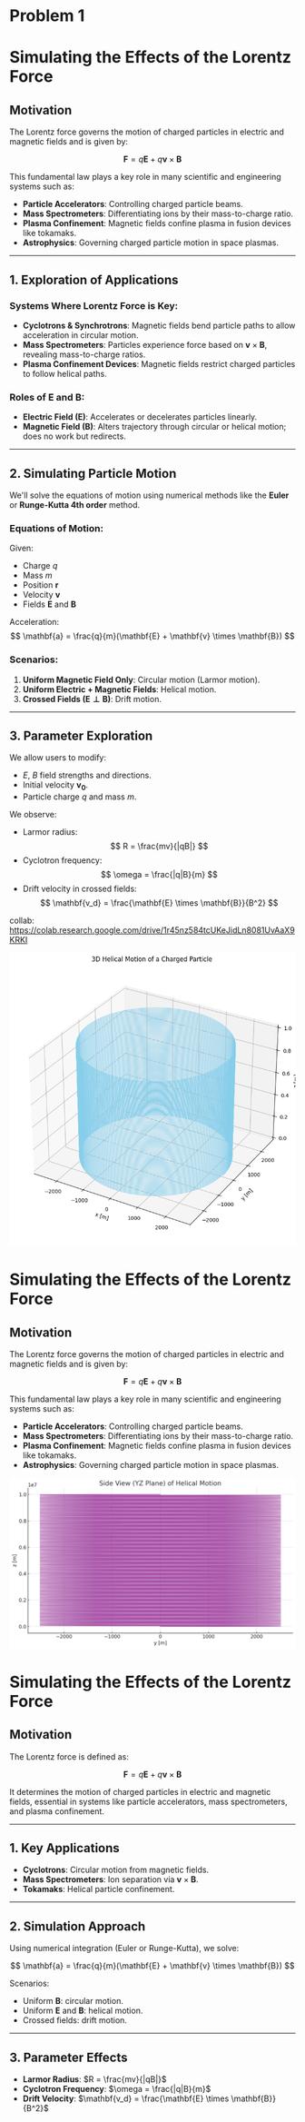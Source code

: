 # Problem 1

# Simulating the Effects of the Lorentz Force

## Motivation
The Lorentz force governs the motion of charged particles in electric and magnetic fields and is given by:

$$
\mathbf{F} = q\mathbf{E} + q\mathbf{v} \times \mathbf{B}
$$

This fundamental law plays a key role in many scientific and engineering systems such as:
- **Particle Accelerators**: Controlling charged particle beams.
- **Mass Spectrometers**: Differentiating ions by their mass-to-charge ratio.
- **Plasma Confinement**: Magnetic fields confine plasma in fusion devices like tokamaks.
- **Astrophysics**: Governing charged particle motion in space plasmas.

---

## 1. Exploration of Applications

### Systems Where Lorentz Force is Key:
- **Cyclotrons & Synchrotrons**: Magnetic fields bend particle paths to allow acceleration in circular motion.
- **Mass Spectrometers**: Particles experience force based on $\mathbf{v} \times \mathbf{B}$, revealing mass-to-charge ratios.
- **Plasma Confinement Devices**: Magnetic fields restrict charged particles to follow helical paths.

### Roles of $\mathbf{E}$ and $\mathbf{B}$:
- **Electric Field ($\mathbf{E}$)**: Accelerates or decelerates particles linearly.
- **Magnetic Field ($\mathbf{B}$)**: Alters trajectory through circular or helical motion; does no work but redirects.

---

## 2. Simulating Particle Motion

We'll solve the equations of motion using numerical methods like the **Euler** or **Runge-Kutta 4th order** method.

### Equations of Motion:
Given:
- Charge $q$
- Mass $m$
- Position $\mathbf{r}$
- Velocity $\mathbf{v}$
- Fields $\mathbf{E}$ and $\mathbf{B}$

Acceleration:
$$
\mathbf{a} = \frac{q}{m}(\mathbf{E} + \mathbf{v} \times \mathbf{B})
$$

### Scenarios:
1. **Uniform Magnetic Field Only**: Circular motion (Larmor motion).
2. **Uniform Electric + Magnetic Fields**: Helical motion.
3. **Crossed Fields ($\mathbf{E} \perp \mathbf{B}$)**: Drift motion.

---

## 3. Parameter Exploration

We allow users to modify:
- $E$, $B$ field strengths and directions.
- Initial velocity $\mathbf{v_0}$.
- Particle charge $q$ and mass $m$.

We observe:
- Larmor radius:
$$
R = \frac{mv}{|qB|}
$$
- Cyclotron frequency:
$$
\omega = \frac{|q|B}{m}
$$
- Drift velocity in crossed fields:
$$
\mathbf{v_d} = \frac{\mathbf{E} \times \mathbf{B}}{B^2}
$$

collab: https://colab.research.google.com/drive/1r45nz584tcUKeJidLn8081UvAaX9KRKI

![alt text](image-1.png)

# Simulating the Effects of the Lorentz Force

## Motivation
The Lorentz force governs the motion of charged particles in electric and magnetic fields and is given by:

$$
\mathbf{F} = q\mathbf{E} + q\mathbf{v} \times \mathbf{B}
$$

This fundamental law plays a key role in many scientific and engineering systems such as:
- **Particle Accelerators**: Controlling charged particle beams.
- **Mass Spectrometers**: Differentiating ions by their mass-to-charge ratio.
- **Plasma Confinement**: Magnetic fields confine plasma in fusion devices like tokamaks.
- **Astrophysics**: Governing charged particle motion in space plasmas.

![alt text](image-2.png)

# Simulating the Effects of the Lorentz Force

## Motivation
The Lorentz force is defined as:

$$
\mathbf{F} = q\mathbf{E} + q\mathbf{v} \times \mathbf{B}
$$

It determines the motion of charged particles in electric and magnetic fields, essential in systems like particle accelerators, mass spectrometers, and plasma confinement.

---

## 1. Key Applications
- **Cyclotrons**: Circular motion from magnetic fields.
- **Mass Spectrometers**: Ion separation via $\mathbf{v} \times \mathbf{B}$.
- **Tokamaks**: Helical particle confinement.

---

## 2. Simulation Approach
Using numerical integration (Euler or Runge-Kutta), we solve:

$$
\mathbf{a} = \frac{q}{m}(\mathbf{E} + \mathbf{v} \times \mathbf{B})
$$

Scenarios:
- Uniform $\mathbf{B}$: circular motion.
- Uniform $\mathbf{E}$ and $\mathbf{B}$: helical motion.
- Crossed fields: drift motion.

---

## 3. Parameter Effects
- **Larmor Radius**: $R = \frac{mv}{|qB|}$
- **Cyclotron Frequency**: $\omega = \frac{|q|B}{m}$
- **Drift Velocity**: $\mathbf{v_d} = \frac{\mathbf{E} \times \mathbf{B}}{B^2}$
